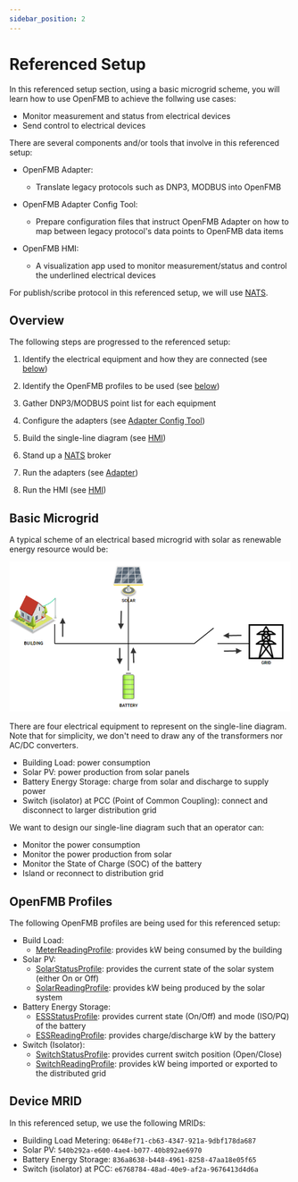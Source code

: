 ```yaml
---
sidebar_position: 2
---
```


# Referenced Setup

In this referenced setup section, using a basic microgrid scheme, you will learn how to use OpenFMB to achieve the follwing use cases:

- Monitor measurement and status from electrical devices
- Send control to electrical devices

There are several components and/or tools that involve in this referenced setup:

- OpenFMB Adapter:
    - Translate legacy protocols such as DNP3, MODBUS into OpenFMB
    
- OpenFMB Adapter Config Tool:
    - Prepare configuration files that instruct OpenFMB Adapter on how to map between legacy protocol's data points to OpenFMB data items
    
- OpenFMB HMI:
    - A visualization app used to monitor measurement/status and control the underlined electrical devices
    
For publish/scribe protocol in this referenced setup, we will use [NATS](https://nats.io).

## Overview

The following steps are progressed to the referenced setup:

1. Identify the electrical equipment and how they are connected (see [below](reference#basic-microgrid))

2. Identify the OpenFMB profiles to be used (see [below](reference#openfmb-profiles))

3. Gather DNP3/MODBUS point list for each equipment 

4. Configure the adapters (see [Adapter Config Tool](../adapter-config-tool/reference))

5. Build the single-line diagram (see [HMI](../hmi/sld))

6. Stand up a [NATS](https://nats.io) broker

7. Run the adapters (see [Adapter](../adapter/index))

8. Run the HMI (see [HMI](../hmi/run))

## Basic Microgrid

A typical scheme of an electrical based microgrid with solar as renewable energy resource would be:

![](img/microgrid.png)

There are four electrical equipment to represent on the single-line diagram.  Note that for simplicity, we don't need to draw any of the transformers nor AC/DC converters.

- Building Load: power consumption
- Solar PV: power production from solar panels
- Battery Energy Storage: charge from solar and discharge to supply power
- Switch (isolator) at PCC (Point of Common Coupling): connect and disconnect to larger distribution grid

We want to design our single-line diagram such that an operator can:

- Monitor the power consumption
- Monitor the power production from solar
- Monitor the State of Charge (SOC) of the battery
- Island or reconnect to distribution grid

## OpenFMB Profiles

The following OpenFMB profiles are being used for this referenced setup:

- Build Load:
    - <ins>MeterReadingProfile</ins>: provides kW being consumed by the building 
- Solar PV:
    - <ins>SolarStatusProfile</ins>: provides the current state of the solar system (either On or Off)
    - <ins>SolarReadingProfile</ins>: provides kW being produced by the solar system
- Battery Energy Storage:
    - <ins>ESSStatusProfile</ins>: provides current state (On/Off) and mode (ISO/PQ) of the battery
    - <ins>ESSReadingProfile</ins>: provides charge/discharge kW by the battery
- Switch (Isolator): 
    - <ins>SwitchStatusProfile</ins>: provides current switch position (Open/Close)
    - <ins>SwitchReadingProfile</ins>: provides kW being imported or exported to the distributed grid

## Device MRID

In this referenced setup, we use the following MRIDs:

- Building Load Metering: `0648ef71-cb63-4347-921a-9dbf178da687`
- Solar PV: `540b292a-e600-4ae4-b077-40b892ae6970`
- Battery Energy Storage: `836a8638-b448-4961-8258-47aa18e05f65`
- Switch (isolator) at PCC: `e6768784-48ad-40e9-af2a-9676413d4d6a`